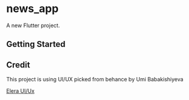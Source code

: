 # news_app

A new Flutter project.

## Getting Started





## Credit

This project is using UI/UX picked from behance by Umi Babakishiyeva

[Elera UI/Ux](https://www.behance.net/gallery/102996435/News-App-Design/modules/592552495)
